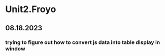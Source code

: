 # Unit2.Froyo
## 08.18.2023
### trying to figure out how to convert js data into table display in window